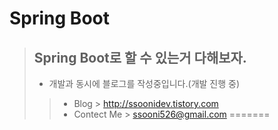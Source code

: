 Spring Boot
======
>## Spring Boot로 할 수 있는거 다해보자.
>* 개발과 동시에 블로그를 작성중입니다.(개발 진행 중)
>>	+ Blog > http://ssoonidev.tistory.com
>>	+ Contect Me > ssooni526@gmail.com
=======
